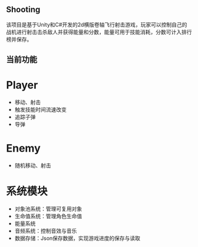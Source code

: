 ## Shooting
该项目是基于Unity和C#开发的2d横版卷轴飞行射击游戏，玩家可以控制自己的战机进行射击击杀敌人并获得能量和分数，能量可用于技能消耗，分数可计入排行榜并保存。

## 当前功能
# Player
* 移动、射击
* 触发技能时间流速改变
* 追踪子弹
* 导弹
# Enemy
* 随机移动、射击
# 系统模块
* 对象池系统：管理可复用对象
* 生命值系统：管理角色生命值
* 能量系统
* 音频系统：控制音效与音乐
* 数据存储：Json保存数据，实现游戏进度的保存与读取
